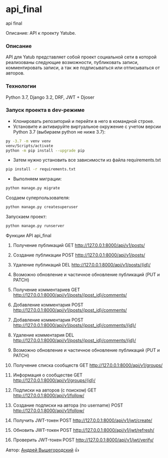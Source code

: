 # api_final
api final

Описание: API к проекту Yatube.

### Описание
API для Yatub представляет собой проект социальной сети в которой реализованы следующие возможности, 
публиковать записи, комментировать записи, а так же подписываться или отписываться от авторов.
### Технологии
Python 3.7, Django 3.2, DRF, JWT + Djoser
### Запуск проекта в dev-режиме
- Клонировать репозиторий и перейти в него в командной строке.
- Установите и активируйте виртуальное окружение c учетом версии Python 3.7 (выбираем python не ниже 3.7):
```bash
py -3.7 -m venv venv
venv/Scripts/activate
python -m pip install --upgrade pip
```
- Затем нужно установить все зависимости из файла requirements.txt
```bash
pip install -r requirements.txt
```
- Выполняем миграции:
```bash
python manage.py migrate
```
Создаем суперпользователя:
```bash
python manage.py createsuperuser
```
Запускаем проект:
```bash
python manage.py runserver
```
Функции API api_final
1. Получение публикаций GET http://127.0.0.1:8000/api/v1/posts/
2. Создание публикации POST http://127.0.0.1:8000/api/v1/posts/
3. Удаление публикаций DEL  http://127.0.0.1:8000/api/v1/posts/{id}/
4. Возможно обновление и частичное обновление публикаций (PUT и PATCH)

5. Получение комментариев GET http://127.0.0.1:8000/api/v1/posts/{post_id}/comments/
6. Добавление комментария POST http://127.0.0.1:8000/api/v1/posts/{post_id}/comments/
7. Добавление комментария POST http://127.0.0.1:8000/api/v1/posts/{post_id}/comments/{id}/
8. Удаление комментария DEL http://127.0.0.1:8000/api/v1/posts/{post_id}/comments/{id}/
9. Возможно обновление и частичное обновление публикаций (PUT и PATCH)

10. Получение списка сообществ GET http://127.0.0.1:8000/api/v1/groups/
11. Информация о сообществе GET http://127.0.0.1:8000/api/v1/groups/{id}/

12. Подписки на авторов (с поиском) GET http://127.0.0.1:8000/api/v1/follow/
13. Создание подписки на автора (по username) POST http://127.0.0.1:8000/api/v1/follow/

14. Получить JWT-токен POST http://127.0.0.1:8000/api/v1/jwt/create/
15. Обновить JWT-токен POST http://127.0.0.1:8000/api/v1/jwt/refresh/
16. Проверить JWT-токен POST http://127.0.0.1:8000/api/v1/jwt/verify/

Автор: [Андрей Вышегородский](https://github.com/Andrey-Vyshegorodskiy) :+1:
